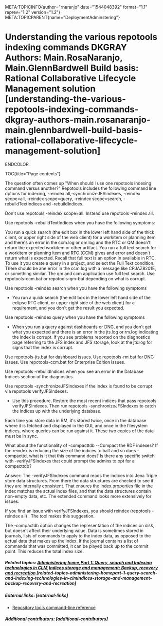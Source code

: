 META:TOPICINFO{author="rnaranjo" date="1544048392" format="1.1"
reprev="1.2" version="1.2"}
META:TOPICPARENT{name="DeploymentAdminstering"}

# Understanding the various repotools indexing commands DKGRAY Authors: Main.RosaNaranjo, Main.GlennBardwell Build basis: Rational Collaborative Lifecycle Management solution [understanding-the-various-repotools-indexing-commands-dkgray-authors-main.rosanaranjo-main.glennbardwell-build-basis-rational-collaborative-lifecycle-management-solution]

ENDCOLOR

TOC{title="Page contents"}

The question often comes up "When should I use one repotools indexing
command versus another?" Repotools includes the following command line
options for indexing, -reindex all,-synchronizeJFSIndexes, -reindex
scope=all, -reindex scope=query, -reindex scope=search,
-rebuildTextIndices and -rebuildIndices.

Don't use repotools -reindex scope=all. Instead use repotools -reindex
all.

Use repotools -rebuildTextIndices when you have the following symptoms:

You run a quick search (the edit box in the lower left hand side of the
thick client, or upper right side of the web client) for a workitem or
planning item and there's an error in the ccm.log or qm.log and the RTC
or QM doesn't return the expected workitem or other artifact. You run a
full text search for a workitem or planning item and RTC (CCM) gives and
error and doesn't return what is expected. Recall that full text is an
option in available in RTC. To use it you create a query in a project,
and select the Full Text condition. There should be ane error in the
ccm.log with a message like CRJAZ8201E, or something similar. The qm and
ccm application use full text search. Use repotools-ccm.bat or
repotools-qm-bat depending on what is corrupt.

Use repotools -reindex search when you have the following symptoms

-   You run a quick search (the edit box in the lower left hand side of
    the eclipse RTC client, or upper right side of the web client) for a
    requirement, and you don't get the result you expected.

Use repotools -reindex query when you have the following symptoms

-   When you run a query against dashboards or DNG, and you don't get
    what you expected and there is an error in the jts.log or rm.log
    indicating the index is corrupt. If you see problems reported on the
    diagnostics page referring to the JFS index and JFS storage, look at
    the jts.log for signs that the index is corrupt.

Use repotools-jts.bat for dashboard issues. Use repotools-rm.bat for DNG
issues. Use repotools-ccm.bat for Enterprise Edition issues.

Use repotools -rebuildIndices when you see an error in the Database
Indices section of the diagnostics.

Use repotools -synchronizeJFSIndexes if the index is found to be corrupt
via repotools verifyJFSIndexes.

-   Use this procedure. Restore the most recent indices that pass
    repotools verifyJFSIndexes. Then run repotools
    -synchronizeJFSIndexes to catch the indices up with the underlying
    database.

Each time you store data in RM, it's stored twice, once in the database
where it is fetched and displayed in the GUI, and once in the filesystem
indices, where queries can be run against it. These two copies of the
data must be in sync.

What about the functionality of -compacttdb --Compact the RDF indexes?
If the reindex is reducing the size of the indices to half and so does
-compacttd, what is it that this command does? Is there any specific
switch with -verifyJFSIndexes that could prompt the admins to opt for a
compacttdb?

Answer: The -verifyJFSIndexes command reads the indices into Jena Triple
store data structures. From there the data structures are checked to see
if they are internally consistent. That ensures the index.properties
file in the index matches the actual index files, and that the data
structures contain non-empty data, etc. The extended command looks more
extensively for issues.

If you find an issue with verifyJFSIndexes, you should reindex
(repotools -reindex all) . The tool makes this suggestion.

The -compactdb option changes the representation of the indices on disk,
but doesn't affect their underlying value. Data is sometimes stored in
journals, lists of commands to apply to the index data, as opposed to
the actual data that makes up the index. If the journal contains a list
of commands that was committed, it can be played back up to the commit
point. This reduces the total index size.

##### Related topics: [Administering home](DeploymentAdministering),[Part 1: Query, search and Indexing technologies in CLM](DeploymentJazzIndicesTechnology),[Indices storage and management: Backup, recovery and recreation](DeploymentJazzIndicesStorage) [related-topics-administering-homepart-1-query-search-and-indexing-technologies-in-clmindices-storage-and-management-backup-recovery-and-recreation]

##### External links: [external-links]

-   [Repository tools command-line
    reference](https://www.ibm.com/support/knowledgecenter/SSYMRC_6.0.6/com.ibm.jazz.install.doc/topics/c_repotools_overview.html)

##### Additional contributors: [additional-contributors]
